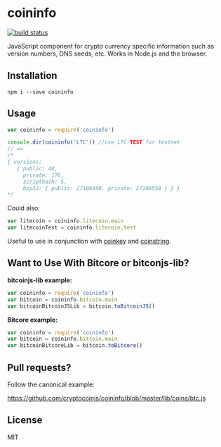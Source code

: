 coininfo
========

[![build status](https://api.travis-ci.org/cryptocoinjs/coininfo.svg)](http://travis-ci.org/cryptocoinjs/coininfo)

JavaScript component for crypto currency specific information such as version numbers, DNS seeds, etc.
Works in Node.js and the browser.


Installation
------------

    npm i --save coininfo


Usage
-----

```js
var coininfo = require('coininfo')

console.dir(coininfo('LTC')) //use LTC-TEST for testnet
// =>
/*
{ versions:
   { public: 48,
     private: 176,
     scripthash: 5,
     bip32: { public: 27108450, private: 27106558 } } }
*/
```

Could also:

```js
var litecoin = coininfo.litecoin.main
var litecoinTest = coininfo.litecoin.test
```

Useful to use in conjunction with [coinkey](https://github.com/cryptocoinjs/coinkey) and [coinstring](https://github.com/cryptocoinjs/coinstring).


Want to Use With Bitcore or bitconjs-lib?
-----------------------------------------

**bitcoinjs-lib example:**

```js
var coininfo = require('coininfo')
var bitcoin = coininfo.bitcoin.main
var bitcoinBitcoinJSLib = bitcoin.toBitcoinJS()
```

**Bitcore example:**

```js
var coininfo = require('coininfo')
var bitcoin = coininfo.bitcoin.main
var bitcoinBitcoreLib = bitcoin.toBitcore()
```


Pull requests?
--------------

Follow the canonical example:

https://github.com/cryptocoinjs/coininfo/blob/master/lib/coins/btc.js


License
-------

MIT
